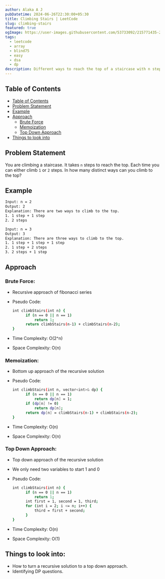 ```yaml
---
author: Alaka A J
pubDatetime: 2024-06-26T22:30:00+05:30
title: Climbing Stairs | LeetCode
slug: climbing-stairs
featured: true
ogImage: https://user-images.githubusercontent.com/53733092/215771435-25408246-2309-4f8b-a781-1f3d93bdf0ec.png
tags:
  - leetcode
  - array
  - blind75
  - easy
  - dsa
  - dp
description: Different ways to reach the top of a staircase with n steps, where you can either climb 1 or 2 steps at a time.
---
```


## Table of Contents

- [Table of Contents](#table-of-contents)
- [Problem Statement](#problem-statement)
- [Example](#example)
- [Approach](#approach)
  - [Brute Force](#brute-force)
  - [Memoization](#memoization)
  - [Top Down Approach](#top-down-approach)
- [Things to look into](#things-to-look-into)

## Problem Statement

You are climbing a staircase. It takes `n` steps to reach the top. Each time you can either climb `1` or `2` steps. In how many distinct ways can you climb to the top?

## Example

```bash
Input: n = 2
Output: 2
Explanation: There are two ways to climb to the top.
1. 1 step + 1 step
2. 2 steps

Input: n = 3
Output: 3
Explanation: There are three ways to climb to the top.
1. 1 step + 1 step + 1 step
2. 1 step + 2 steps
3. 2 steps + 1 step
```

## Approach

### Brute Force:

- Recursive approach of fibonacci series
- Pseudo Code:

  ```bash
  int climbStairs(int n) {
        if (n == 0 || n == 1)
            return 1;
        return climbStairs(n-1) + climbStairs(n-2);
  }
  ```

- Time Complexity: O(2^n)
- Space Complexity: O(n)

### Memoization:

- Bottom up approach of the recursive solution
- Pseudo Code:

  ```bash
  int climbStairs(int n, vector<int>& dp) {
        if (n == 0 || n == 1)
            return dp[n] = 1;
        if (dp[n] != 0)
            return dp[n];
        return dp[n] = climbStairs(n-1) + climbStairs(n-2);
  }
  ```

- Time Complexity: O(n)
- Space Complexity: O(n)

### Top Down Approach:

- Top down approach of the recursive solution
- We only need two variables to start 1 and 0
- Pseudo Code:

  ```bash
  int climbStairs(int n) {
        if (n == 0 || n == 1)
            return 1;
        int first = 1, second = 1, third;
        for (int i = 2; i <= n; i++) {
            third = first + second;
        }
  }
  ```

- Time Complexity: O(n)
- Space Complexity: O(1)

## Things to look into:

- How to turn a recursive solution to a top down approach.
- Identifying DP questions.
